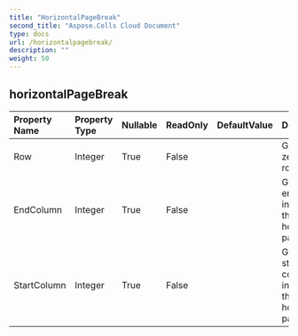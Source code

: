 ```yaml
---
title: "HorizontalPageBreak"
second_title: "Aspose.Cells Cloud Document"
type: docs
url: /horizontalpagebreak/
description: ""
weight: 50
---
```


## **horizontalPageBreak**

 

| Property Name | Property Type | Nullable |  ReadOnly | DefaultValue | Description | 
| :- | :- | :- |:- |  :- | :- |
| Row | Integer | True |  False |  | Gets the zero based row index.  |  
| EndColumn | Integer | True |  False |  | Gets the end column index of this horizontal page break.  |  
| StartColumn | Integer | True |  False |  | Gets the start column index of this horizontal page break.  |  

